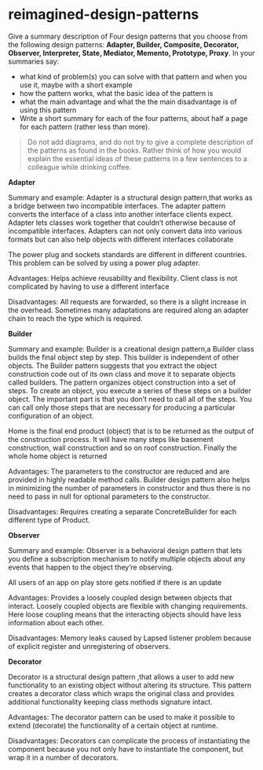 # reimagined-design-patterns

Give a summary description of Four design patterns that you choose from the following design patterns: **Adapter,  Builder, Composite, Decorator, Observer, Interpreter, State, Mediator, Memento, Prototype, Proxy**. In your summaries say:

- what kind of problem(s) you can solve with that pattern and when you use it, maybe with a short example
- how the pattern works, what the basic idea of the pattern is
- what the main advantage and what the the main disadvantage is of using this pattern
- Write a short summary for each of the four patterns, about half a page for each pattern (rather less than more). 

> Do not add diagrams, and do not try to give a complete description of the patterns as found in the books. Rather think of how you would explain the essential ideas of these patterns in a few sentences to a colleague while drinking coffee.
> 

**Adapter**

Summary and example: 
Adapter is a structural design pattern,that works as a bridge between two incompatible interfaces.
The adapter pattern converts the interface of a class into another interface clients expect. Adapter lets classes work together that couldn’t otherwise because of incompatible interfaces.
Adapters can not only convert data into various formats but can also help objects with different interfaces collaborate

The power plug and sockets standards are different in different countries. This problem can be solved by using a power plug adapter.

Advantages:
Helps achieve reusability and flexibility.
Client class is not complicated by having to use a different interface

Disadvantages:
All requests are forwarded, so there is a slight increase in the overhead.
Sometimes many adaptations are required along an adapter chain to reach the type which is required.

**Builder**

Summary and example:
Builder is a creational design pattern,a Builder class builds the final object step by step. This builder is independent of other objects.
The Builder pattern suggests that you extract the object construction code out of its own class and move it to separate objects called builders.
The pattern organizes object construction into a set of steps. To create an object, you execute a series of these steps on a builder object. The important part is that you don’t need to call all of the steps. You can call only those steps that are necessary for producing a particular configuration of an object.

Home is the final end product (object) that is to be returned as the output of the construction process. It will have many steps like basement construction, wall construction and so on roof construction. Finally the whole home object is returned

Advantages:
The parameters to the constructor are reduced and are provided in highly readable method calls.
Builder design pattern also helps in minimizing the number of parameters in constructor and thus there is no need to pass in null for optional parameters to the constructor.

Disadvantages:
Requires creating a separate ConcreteBuilder for each different type of Product.

**Observer**

Summary and example:
Observer is a behavioral design pattern that lets you define a subscription mechanism to notify multiple objects about any events that happen to the object they’re observing.

All users of an app on play store gets notified if there is an update

Advantages:
Provides a loosely coupled design between objects that interact. Loosely coupled objects are flexible with changing requirements. Here loose coupling means that the interacting objects should have less information about each other.

Disadvantages:
Memory leaks caused by Lapsed listener problem because of explicit register and unregistering of observers.

**Decorator**

Decorator is a structural design pattern ,that allows a user to add new functionality to an existing object without altering its structure.
This pattern creates a decorator class which wraps the original class and provides additional functionality keeping class methods signature intact.

Advantages:
The decorator pattern can be used to make it possible to extend (decorate) the functionality of a certain object at runtime.

Disadvantages:
Decorators can complicate the process of instantiating the component because you not only have to instantiate the component, but wrap it in a number of decorators.



